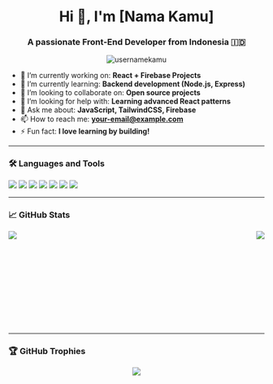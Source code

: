 <h1 align="center">Hi 👋, I'm [Nama Kamu]</h1>
<h3 align="center">A passionate Front-End Developer from Indonesia 🇮🇩</h3>

<p align="center">
  <img src="https://komarev.com/ghpvc/?username=usernamekamu&label=Profile%20views&color=0e75b6&style=flat" alt="usernamekamu" />
</p>

- 🔭 I’m currently working on: **React + Firebase Projects**  
- 🌱 I’m currently learning: **Backend development (Node.js, Express)**  
- 👯 I’m looking to collaborate on: **Open source projects**  
- 🤝 I’m looking for help with: **Learning advanced React patterns**  
- 💬 Ask me about: **JavaScript, TailwindCSS, Firebase**  
- 📫 How to reach me: **your-email@example.com**  
- ⚡ Fun fact: **I love learning by building!**

---

### 🛠️ Languages and Tools

<p>
  <img src="https://img.shields.io/badge/HTML5-E34F26?logo=html5&logoColor=white" />
  <img src="https://img.shields.io/badge/CSS3-1572B6?logo=css3&logoColor=white" />
  <img src="https://img.shields.io/badge/JavaScript-F7DF1E?logo=javascript&logoColor=black" />
  <img src="https://img.shields.io/badge/React-20232A?logo=react&logoColor=61DAFB" />
  <img src="https://img.shields.io/badge/TailwindCSS-38B2AC?logo=tailwind-css&logoColor=white" />
  <img src="https://img.shields.io/badge/Firebase-FFCA28?logo=firebase&logoColor=black" />
  <img src="https://img.shields.io/badge/GitHub-181717?logo=github&logoColor=white" />
</p>

---

### 📈 GitHub Stats

<p>
  <img align="left" src="https://github-readme-stats.vercel.app/api?username=usernamekamu&show_icons=true&theme=radical" />
  <img align="right" src="https://github-readme-stats.vercel.app/api/top-langs/?username=usernamekamu&layout=compact&theme=radical" />
</p>

<br><br><br><br><br><br><br><br><br><br><br>

---

### 🏆 GitHub Trophies

<p align="center">
  <img src="https://github-profile-trophy.vercel.app/?username=usernamekamu&theme=radical&no-bg=true&no-frame=true" />
</p>
